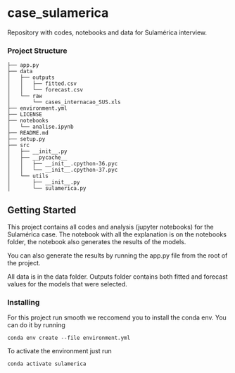 # case_sulamerica
Repository with codes, notebooks and data for Sulamérica interview.

### Project Structure

```
├── app.py
├── data
│   ├── outputs
│   │   ├── fitted.csv
│   │   └── forecast.csv
│   └── raw
│       └── cases_internacao_SUS.xls
├── environment.yml
├── LICENSE
├── notebooks
│   └── analise.ipynb
├── README.md
├── setup.py
├── src
│   ├── __init__.py
│   ├── __pycache__
│   │   ├── __init__.cpython-36.pyc
│   │   └── __init__.cpython-37.pyc
│   └── utils
│       ├── __init__.py
│       └── sulamerica.py
```

## Getting Started

This project contains all codes and analysis (jupyter notebooks) for the Sulamérica case. The notebook with all the explanation is on the notebooks folder, the notebook also generates the results of the models.

You can also generate the results by running the app.py file from the root of the project.

All data is in the data folder. Outputs folder contains both fitted and forecast values for the models that were selected.

### Installing

For this project run smooth we reccomend you to install the conda env. 
You can do it by running

```
conda env create --file environment.yml
```

To activate the environment just run

```
conda activate sulamerica
```